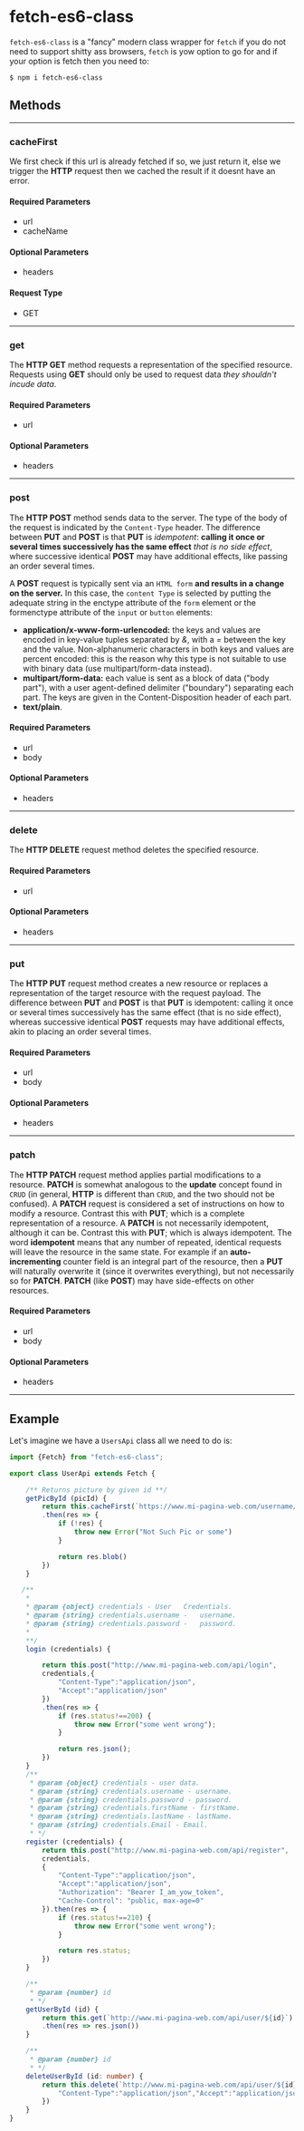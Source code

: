 # fetch-es6-class

`fetch-es6-class` is a "fancy" modern class wrapper for `fetch` if you do not need to support shitty ass browsers, `fetch` is yow option to go for and if your option is fetch then you need to:

```shell
$ npm i fetch-es6-class
```

## Methods
---
### **cacheFirst**

We first check if this url is already fetched if so, we just return it, else we trigger the **HTTP** request then we cached the result if it doesnt have an error.

#### **Required Parameters**
* url
* cacheName

#### **Optional Parameters**
* headers

#### **Request Type**
* GET
---

### **get**
The **HTTP GET** method requests a representation of the specified resource.
Requests using **GET** should only be used to request data *they shouldn't incude data*.

#### **Required Parameters**
* url

#### **Optional Parameters**
* headers


---
### **post**
The **HTTP POST** method sends data to the server. The type of the body of the request is indicated by the `Content-Type` header.
The difference between **PUT** and **POST** is that **PUT** is *idempotent*: **calling it once or several times successively has the same effect** *that is no side effect*, where successive identical **POST** may have additional effects, like passing an order several times.

A **POST** request is typically sent via an `HTML form` **and results in a change on the server.** In this case, the `content Type` is selected by putting the adequate string in the enctype attribute of the `form` element or the formenctype attribute of the `input` or `button` elements:

* **application/x-www-form-urlencoded:** the keys and values are encoded in key-value tuples separated by *&*, with a *=* between the key and the value. Non-alphanumeric characters in both keys and values are percent encoded: this is the reason why this type is not suitable to use with binary data (use multipart/form-data instead).
* **multipart/form-data:** each value is sent as a block of data ("body part"), with a user agent-defined delimiter ("boundary") separating each part. The keys are given in the Content-Disposition header of each part.
* **text/plain**.

#### **Required Parameters**
* url
* body

#### **Optional Parameters**
* headers

---
### **delete**
The **HTTP DELETE** request method deletes the specified resource.

#### **Required Parameters**
* url

#### **Optional Parameters**
* headers
___

### **put**
The **HTTP PUT** request method creates a new resource or replaces a representation of the target resource with the request payload.
The difference between **PUT** and **POST** is that **PUT** is idempotent: calling it once or several times successively has the same effect (that is no side effect), whereas successive identical **POST** requests may have additional effects, akin to placing an order several times.

#### **Required Parameters**
* url
* body

#### **Optional Parameters**
* headers
___
### patch
The **HTTP PATCH** request method applies partial modifications to a resource.
**PATCH** is somewhat analogous to the **update** concept found in `CRUD` (in general, **HTTP** is different than `CRUD`, and the two should not be confused).
A **PATCH** request is considered a set of instructions on how to modify a resource.
Contrast this with **PUT**; which is a complete representation of a resource.
A **PATCH** is not necessarily idempotent, although it can be.
Contrast this with **PUT**; which is always idempotent. The word **idempotent** means that any number of repeated, identical requests will leave the resource in the same state.
For example if an **auto-incrementing** counter field is an integral part of the resource,
then a **PUT** will naturally overwrite it (since it overwrites everything), but not necessarily so for **PATCH**.
**PATCH** (like **POST**) may have side-effects on other resources.

#### **Required Parameters**
* url
* body

#### **Optional Parameters**
* headers
---
## **Example**
Let's imagine we have a `UsersApi` class all we need to do is:
```typescript
import {Fetch} from "fetch-es6-class";

export class UserApi extends Fetch {

    /** Returns picture by given id **/
    getPicById (picId) {
        return this.cacheFirst(`https://www.mi-pagina-web.com/username/trollmon/pics/${picId}`)
        .then(res => {
            if (!res) {
                throw new Error("Not Such Pic or some")
            }

            return res.blob()
        })
    }

   /**
    *
    * @param {object} credentials - User   Credentials.
    * @param {string} credentials.username -   username.
    * @param {string} credentials.password -   password.
    *
    **/
    login (credentials) {

        return this.post("http://www.mi-pagina-web.com/api/login",
        credentials,{
            "Content-Type":"application/json",
            "Accept":"application/json"
        })
        .then(res => {
            if (res.status!==200) {
                throw new Error("some went wrong");
            }

            return res.json();
        })
    }
    /**
     * @param {object} credentials - user data.
     * @param {string} credentials.username - username.
     * @param {string} credentials.password - password.
     * @param {string} credentials.firstName - firstName.
     * @param {string} credentials.lastName - lastName.
     * @param {string} credentials.Email - Email.
     * */
    register (credentials) {
        return this.post("http://www.mi-pagina-web.com/api/register",
        credentials,
        {
            "Content-Type":"application/json",
            "Accept":"application/json",
            "Authorization": "Bearer I_am_yow_token",
            "Cache-Control": "public, max-age=0"
        }).then(res => {
            if (res.status!==210) {
                throw new Error("some went wrong");
            }

            return res.status;
        })
    }

    /**
     * @param {number} id
     * */
    getUserById (id) {
        return this.get(`http://www.mi-pagina-web.com/api/user/${id}`)
        .then(res => res.json())
    }

    /**
     * @param {number} id
     * */
    deleteUserById (id: number) {
        return this.delete(`http://www.mi-pagina-web.com/api/user/${id}`, {
            "Content-Type":"application/json","Accept":"application/json"
        })
    }
}
```
